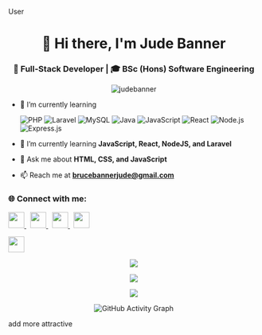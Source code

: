 User
<h1 align="center">👋 Hi there, I'm Jude Banner</h1>
<h3 align="center">🚀 Full-Stack Developer | 🎓 BSc (Hons) Software Engineering</h3>

<p align="center"> 
  <img src="https://komarev.com/ghpvc/?username=judebanner&label=Profile%20views&color=0e75b6&style=flat" alt="judebanner" />
</p>


- 🌱 I’m currently learning 

  ![PHP](https://img.shields.io/badge/PHP-777BB4?style=for-the-badge&logo=php&logoColor=white)
  ![Laravel](https://img.shields.io/badge/Laravel-FF2D20?style=for-the-badge&logo=laravel&logoColor=white)
  ![MySQL](https://img.shields.io/badge/MySQL-4479A1?style=for-the-badge&logo=mysql&logoColor=white)
  ![Java](https://img.shields.io/badge/Java-%23ED8B00?style=for-the-badge&logo=java&logoColor=white)
  ![JavaScript](https://img.shields.io/badge/JavaScript-%23323330?style=for-the-badge&logo=javascript&logoColor=%23F7DF1E)
  ![React](https://img.shields.io/badge/React-%2320232a?style=for-the-badge&logo=react&logoColor=%2361DAFB)
  ![Node.js](https://img.shields.io/badge/Node.js-6DA55F?style=for-the-badge&logo=node.js&logoColor=white)
  ![Express.js](https://img.shields.io/badge/Express.js-000000?style=for-the-badge&logo=express&logoColor=white)


- 🌱 I’m currently learning **JavaScript, React, NodeJS, and Laravel**

- 💬 Ask me about **HTML, CSS, and JavaScript**

- 📫 Reach me at **[brucebannerjude@gmail.com](mailto:brucebannerjude@gmail.com)**

<h3 align="left">🌐 Connect with me:</h3>
<p align="left">
  <a href="https://www.linkedin.com/in/jude-sukirthan-71a959252/" target="blank">
    <img src="https://img.shields.io/badge/LinkedIn-0077B5?style=for-the-badge&logo=linkedin&logoColor=white" height="32" />
  </a>&nbsp;
  <a href="https://twitter.com/jude_banne12650" target="blank">
    <img src="https://img.shields.io/badge/Twitter-1DA1F2?style=for-the-badge&logo=twitter&logoColor=white" height="32" />
  </a>&nbsp;
  <a href="https://www.instagram.com/judebanner/" target="blank">
    <img src="https://img.shields.io/badge/Instagram-E4405F?style=for-the-badge&logo=instagram&logoColor=white" height="32" />
  </a>&nbsp;
  <a href="https://www.youtube.com/channel/UChra_HMXShInXCQ4NjfeHMA" target="blank">
    <img src="https://img.shields.io/badge/YouTube-FF0000?style=for-the-badge&logo=youtube&logoColor=white" height="32" />
  </a>
</p>

<p align="left">
  <a href="https://github.com/Judebanner" target="blank">
    <img src="https://img.shields.io/badge/GitHub-100000?style=for-the-badge&logo=github&logoColor=white" height="32" />
  </a>
</p>

<p align="center">
  <img src="https://github-readme-stats.vercel.app/api?username=judebanner&theme=gotham&hide_border=true&include_all_commits=true&count_private=true" />
</p>

<p align="center">
  <img src="https://github-readme-streak-stats.herokuapp.com/?user=judebanner&theme=gotham&hide_border=true" />
</p>

<p align="center">
  <img src="https://github-readme-stats.vercel.app/api/top-langs/?username=judebanner&theme=gotham&hide_border=true&include_all_commits=true&count_private=true&layout=compact" />
</p>

<!-- GitHub Activity Graph -->
<p align="center">
  <img src="https://activity-graph.herokuapp.com/graph?username=judebanner&theme=react-dark&hide_border=true" alt="GitHub Activity Graph" />
</p>   add more attractive

